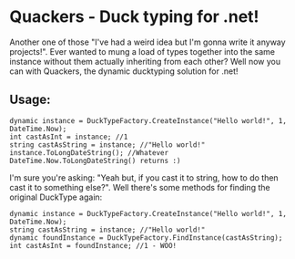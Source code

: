# Quackers - Duck typing for .net!

Another one of those "I've had a weird idea but I'm gonna write it anyway projects!". Ever wanted to mung a load of types together into the same instance without them actually inheriting from each other? Well now you can with Quackers, the dynamic ducktyping solution for .net!

## Usage:
```
dynamic instance = DuckTypeFactory.CreateInstance("Hello world!", 1, DateTime.Now);
int castAsInt = instance; //1
string castAsString = instance; //"Hello world!"
instance.ToLongDateString(); //Whatever DateTime.Now.ToLongDateString() returns :)
```
I'm sure you're asking: "Yeah but, if you cast it to string, how to do then cast it to something else?". Well there's some methods for finding the original DuckType again:

```
dynamic instance = DuckTypeFactory.CreateInstance("Hello world!", 1, DateTime.Now);
string castAsString = instance; //"Hello world!"
dynamic foundInstance = DuckTypeFactory.FindInstance(castAsString);
int castAsInt = foundInstance; //1 - WOO!
```